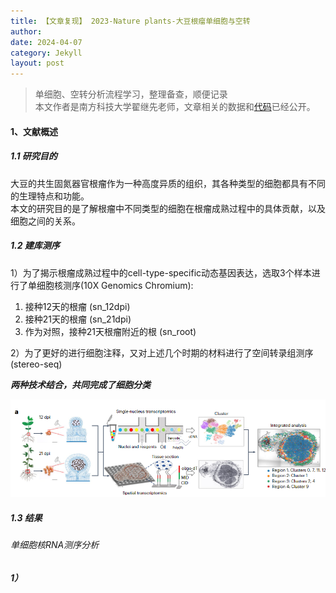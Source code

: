 ```yaml
---
title: 【文章复现】 2023-Nature plants-大豆根瘤单细胞与空转
author:
date: 2024-04-07
category: Jekyll
layout: post
---
```


> 单细胞、空转分析流程学习，整理备查，顺便记录 <br>
> 本文作者是南方科技大学翟继先老师，文章相关的数据和[代码][1]已经公开。


#### 1、文献概述
##### 1.1 研究目的
大豆的共生固氮器官根瘤作为一种高度异质的组织，其各种类型的细胞都具有不同的生理特点和功能。<br>
本文的研究目的是了解根瘤中不同类型的细胞在根瘤成熟过程中的具体贡献，以及细胞之间的关系。<br>

##### 1.2 建库测序
1）为了揭示根瘤成熟过程中的cell-type-specific动态基因表达，选取3个样本进行了单细胞核测序(10X Genomics Chromium): <br>

1. 接种12天的根瘤 (sn_12dpi)
2. 接种21天的根瘤 (sn_21dpi)
3. 作为对照，接种21天根瘤附近的根 (sn_root)

2）为了更好的进行细胞注释，又对上述几个时期的材料进行了空间转录组测序(stereo-seq) <br>

<i><b>两种技术结合，共同完成了细胞分类 <br>

![pic2][2]


##### 1.3 结果

###### 单细胞核RNA测序分析
1）

[1]: https://github.com/ZhaiLab-SUSTech/soybean_sn_st
[2]: https://github.com/Mikotoo/Mikotoo.github.io/raw/main/downloads/image/blog7_soybean_snRNA/Schematic_diagram.png